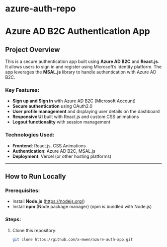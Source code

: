 # azure-auth-repo

# Azure AD B2C Authentication App

## Project Overview

This is a secure authentication app built using **Azure AD B2C** and **React.js**. It allows users to sign in and register using Microsoft’s identity platform. The app leverages the **MSAL.js** library to handle authentication with Azure AD B2C.

### **Key Features**:
- **Sign up and Sign in** with Azure AD B2C (Microsoft Account)
- **Secure authentication** using OAuth2.0
- **User profile management** and displaying user details on the dashboard
- **Responsive UI** built with React.js and custom CSS animations
- **Logout functionality** with session management

### **Technologies Used**:
- **Frontend**: React.js, CSS Animations
- **Authentication**: Azure AD B2C, MSAL.js
- **Deployment**: Vercel (or other hosting platforms)

---

## **How to Run Locally**

### Prerequisites:
- Install **Node.js** (https://nodejs.org/)
- Install **npm** (Node package manager) (npm is bundled with Node.js)

### Steps:
1. Clone this repository:
   ```bash
   git clone https://github.com/a-mwen/azure-auth-app.git
